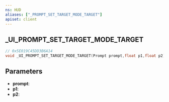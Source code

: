 ```yaml
---
ns: HUD
aliases: ["_PROMPT_SET_TARGET_MODE_TARGET"]
apiset: client
---
```

## _UI_PROMPT_SET_TARGET_MODE_TARGET

```c
// 0x5E019C45DD3B6A14
void _UI_PROMPT_SET_TARGET_MODE_TARGET(Prompt prompt,float p1,float p2);
```


## Parameters
* **prompt**:
* **p1**:
* **p2**: